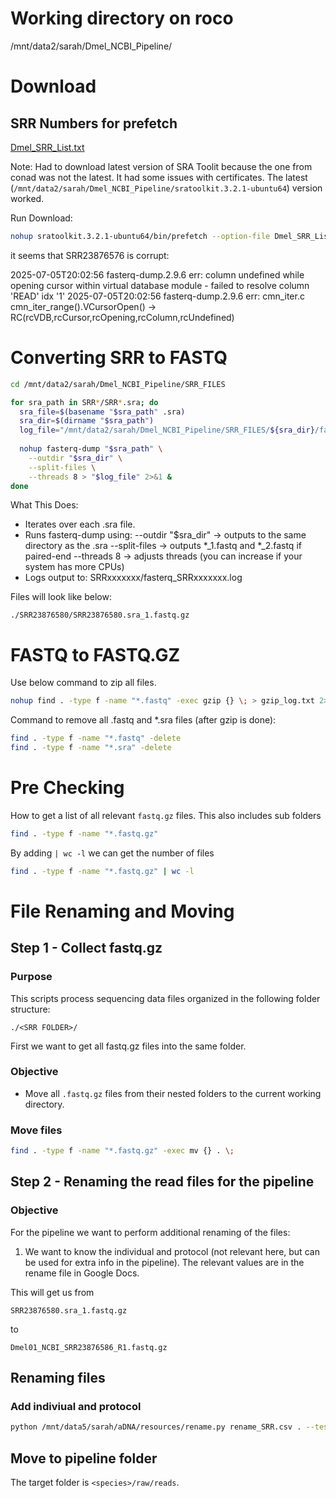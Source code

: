 # Working directory on roco

/mnt/data2/sarah/Dmel_NCBI_Pipeline/

# Download

## SRR Numbers for prefetch

[Dmel_SRR_List.txt](<Dmel_SRR_List.txt >)

Note: Had to download latest version of SRA Toolit because the one from conad was not the latest. It had some issues with certificates. The latest (`/mnt/data2/sarah/Dmel_NCBI_Pipeline/sratoolkit.3.2.1-ubuntu64`) version worked. 

Run Download:

```bash
nohup sratoolkit.3.2.1-ubuntu64/bin/prefetch --option-file Dmel_SRR_List.txt > srr_prefetch.log 2>&1 &
```

it seems that SRR23876576 is corrupt:

2025-07-05T20:02:56 fasterq-dump.2.9.6 err: column undefined while opening cursor within virtual database module - failed to resolve column 'READ' idx '1'
2025-07-05T20:02:56 fasterq-dump.2.9.6 err: cmn_iter.c cmn_iter_range().VCursorOpen() -> RC(rcVDB,rcCursor,rcOpening,rcColumn,rcUndefined)

# Converting SRR to FASTQ

```bash
cd /mnt/data2/sarah/Dmel_NCBI_Pipeline/SRR_FILES

for sra_path in SRR*/SRR*.sra; do
  sra_file=$(basename "$sra_path" .sra)
  sra_dir=$(dirname "$sra_path")
  log_file="/mnt/data2/sarah/Dmel_NCBI_Pipeline/SRR_FILES/${sra_dir}/fasterq_${sra_file}.log"
  
  nohup fasterq-dump "$sra_path" \
    --outdir "$sra_dir" \
    --split-files \
    --threads 8 > "$log_file" 2>&1 &
done
```

What This Does: 
- Iterates over each .sra file.
- Runs fasterq-dump using:
    --outdir "$sra_dir" → outputs to the same directory as the .sra
    --split-files → outputs *_1.fastq and *_2.fastq if paired-end
    --threads 8 → adjusts threads (you can increase if your system has more CPUs)
- Logs output to: SRRxxxxxxx/fasterq_SRRxxxxxxx.log

Files will look like below:

```
./SRR23876580/SRR23876580.sra_1.fastq.gz
```

# FASTQ to FASTQ.GZ

Use below command to zip all files.

```bash
nohup find . -type f -name "*.fastq" -exec gzip {} \; > gzip_log.txt 2>&1 &
```

Command to remove all .fastq and *.sra files (after gzip is done):

```bash
find . -type f -name "*.fastq" -delete
find . -type f -name "*.sra" -delete
```

# Pre Checking

How to get a list of all relevant `fastq.gz` files. This also includes sub folders

```bash
find . -type f -name "*.fastq.gz"
```

By adding `| wc -l` we can get the number of files

```bash
find . -type f -name "*.fastq.gz" | wc -l
 ```

# File Renaming and Moving

## Step 1 - Collect fastq.gz

### Purpose
This scripts process sequencing data files organized in the following folder structure:

```
./<SRR FOLDER>/
```

First we want to get all fastq.gz files into the same folder. 

### Objective

- Move all `.fastq.gz` files from their nested folders to the current working directory.

### Move files

```bash
find . -type f -name "*.fastq.gz" -exec mv {} . \;
```

## Step 2 - Renaming the read files for the pipeline

### Objective
For the pipeline we want to perform additional renaming of the files:

1. We want to know the individual and protocol (not relevant here, but can be used for extra info in the pipeline). The relevant values are in the rename file in Google Docs.

This will get us from

```
SRR23876580.sra_1.fastq.gz
```
to 
```
Dmel01_NCBI_SRR23876586_R1.fastq.gz
```

## Renaming files

### Add indiviual and protocol

```bash
python /mnt/data5/sarah/aDNA/resources/rename.py rename_SRR.csv . --test
```

## Move to pipeline folder

The target folder is `<species>/raw/reads`.
